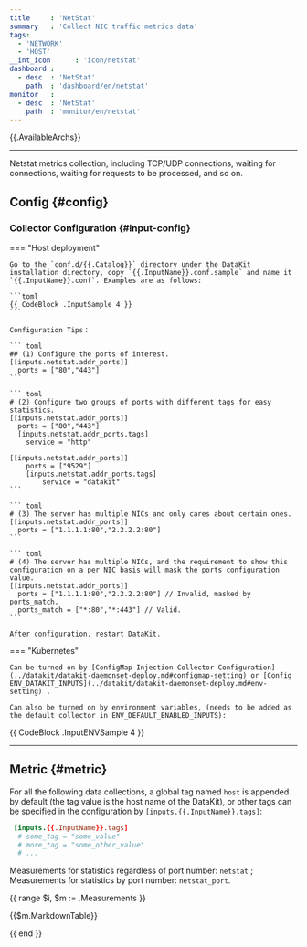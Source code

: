 ```yaml
---
title     : 'NetStat'
summary   : 'Collect NIC traffic metrics data'
tags:
  - 'NETWORK'
  - 'HOST'
__int_icon      : 'icon/netstat'
dashboard :
  - desc  : 'NetStat'
    path  : 'dashboard/en/netstat'
monitor   :
  - desc  : 'NetStat'
    path  : 'monitor/en/netstat'
---
```


{{.AvailableArchs}}

---

Netstat metrics collection, including TCP/UDP connections, waiting for connections, waiting for requests to be processed, and so on.

## Config {#config}

### Collector Configuration {#input-config}

<!-- markdownlint-disable MD046 -->
=== "Host deployment"

    Go to the `conf.d/{{.Catalog}}` directory under the DataKit installation directory, copy `{{.InputName}}.conf.sample` and name it `{{.InputName}}.conf`. Examples are as follows:
    
    ```toml
    {{ CodeBlock .InputSample 4 }}
    ```
    
    Configuration Tips：

    ``` toml
    ## (1) Configure the ports of interest.
    [[inputs.netstat.addr_ports]]
      ports = ["80","443"]
    ```

    ``` toml
    # (2) Configure two groups of ports with different tags for easy statistics.
    [[inputs.netstat.addr_ports]]
      ports = ["80","443"]
      [inputs.netstat.addr_ports.tags]
        service = "http"

    [[inputs.netstat.addr_ports]]
        ports = ["9529"]
        [inputs.netstat.addr_ports.tags]
            service = "datakit"
    ```

    ``` toml
    # (3) The server has multiple NICs and only cares about certain ones.
    [[inputs.netstat.addr_ports]]
      ports = ["1.1.1.1:80","2.2.2.2:80"]
    ```

    ``` toml
    # (4) The server has multiple NICs, and the requirement to show this configuration on a per NIC basis will mask the ports configuration value.
    [[inputs.netstat.addr_ports]]
      ports = ["1.1.1.1:80","2.2.2.2:80"] // Invalid, masked by ports_match.
      ports_match = ["*:80","*:443"] // Valid.
    ```

    After configuration, restart DataKit.

=== "Kubernetes"

    Can be turned on by [ConfigMap Injection Collector Configuration](../datakit/datakit-daemonset-deploy.md#configmap-setting) or [Config ENV_DATAKIT_INPUTS](../datakit/datakit-daemonset-deploy.md#env-setting) .

    Can also be turned on by environment variables, (needs to be added as the default collector in ENV_DEFAULT_ENABLED_INPUTS):
    
{{ CodeBlock .InputENVSample 4 }}

<!-- markdownlint-enable -->
---

## Metric {#metric}

For all the following data collections, a global tag named `host` is appended by default (the tag value is the host name of the DataKit), or other tags can be specified in the configuration by `[inputs.{{.InputName}}.tags]`:

``` toml
 [inputs.{{.InputName}}.tags]
  # some_tag = "some_value"
  # more_tag = "some_other_value"
  # ...
```

Measurements for statistics regardless of port number: `netstat` ; Measurements for statistics by port number: `netstat_port`.

{{ range $i, $m := .Measurements }}

{{$m.MarkdownTable}}

{{ end }}

